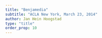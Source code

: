 ```yaml
---
title: "Benjamedia"
subtitle: "ACLA New York, March 23, 2014"
author: Jan Hein Hoogstad
type: "title"
order_prop: 10
---
```


